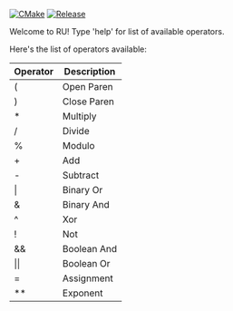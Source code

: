 [![CMake](https://github.com/johnwyz88/calculator/actions/workflows/cmake.yml/badge.svg)](https://github.com/johnwyz88/calculator/actions/workflows/cmake.yml)
[![Release](https://img.shields.io/badge/release-v0.2-informational)](https://github.com/johnwyz88/calculator/releases/latest)

Welcome to RU! Type 'help' for list of available operators.

Here's the list of operators available: 

| Operator | Description |
| --------------- | --------------- |
| ( | Open Paren |
| ) | Close Paren |
| * | Multiply |
| / | Divide |
| % | Modulo |
| + | Add |
| - | Subtract |
| \| | Binary Or |
| & | Binary And |
| ^ | Xor |
| ! | Not |
| && | Boolean And |
| \|\| | Boolean Or |
| = | Assignment |
| ** | Exponent |
